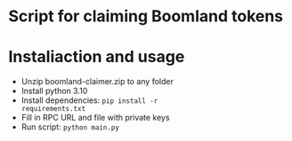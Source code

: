 # Script for claiming Boomland tokens

# Instaliaction and usage
- Unzip boomland-claimer.zip to any folder
- Install python 3.10
- Install dependencies: <code>pip install -r requirements.txt</code>
- Fill in RPC URL and file with private keys
- Run script: <code>python main.py</code>
